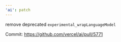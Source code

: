 ```yaml
---
'ai': patch
---
```


remove deprecated `experimental_wrapLanguageModel`

Commit: https://github.com/vercel/ai/pull/5771
